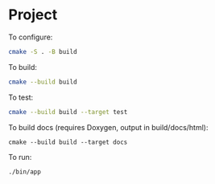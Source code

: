 # Project

To configure:
```sh
cmake -S . -B build
```

To build:
```sh
cmake --build build
```

To test:
```sh
cmake --build build --target test
```

To build docs (requires Doxygen, output in build/docs/html):
```
cmake --build build --target docs
```

To run:
```sh
./bin/app
```